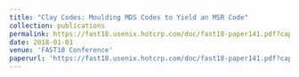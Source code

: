 ```yaml
---
title: "Clay Codes: Moulding MDS Codes to Yield an MSR Code"
collection: publications
permalink: https://fast18.usenix.hotcrp.com/doc/fast18-paper141.pdf?cap=0141akcG1Vc5fQ7E
date: 2018-01-01
venue: 'FAST18 Conference'
paperurl: 'https://fast18.usenix.hotcrp.com/doc/fast18-paper141.pdf?cap=0141akcG1Vc5fQ7E'
---
```



